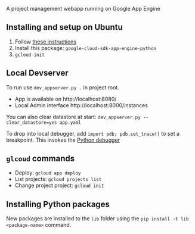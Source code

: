A project management webapp running on Google App Engine

## Installing and setup on Ubuntu
1. Follow [these instructions](https://cloud.google.com/sdk/docs/#deb)
1. Install this package: `google-cloud-sdk-app-engine-python`
2. `gcloud init`

## Local Devserver
To run use `dev_appserver.py .` in project root.
* App is available on http://localhost:8080/
* Local Admin interface http://localhost:8000/instances

You can also clear datastore at start: `dev_appserver.py --clear_datastore=yes app.yaml`

To drop into local debugger, add `import pdb; pdb.set_trace()` to set a breakpoint.
This invokes the [Python debugger](https://docs.python.org/3/library/pdb.html)

## `glcoud` commands
* Deploy:  `gcloud app deploy`
* List projects: `gcloud projects list`
* Change project project: `gcloud init`

## Installing Python packages
New packages are installed to the `lib` folder using the `pip install -t lib <package-name>` command.
